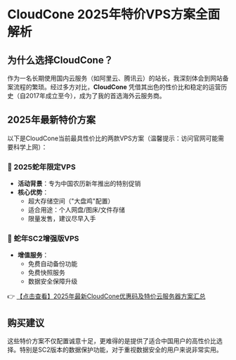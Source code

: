 # CloudCone 2025年特价VPS方案全面解析

## 为什么选择CloudCone？

作为一名长期使用国内云服务（如阿里云、腾讯云）的站长，我深刻体会到网站备案流程的繁琐。经过多方对比，**CloudCone** 凭借其出色的性价比和稳定的运营历史（自2017年成立至今），成为了我的首选海外云服务商。

## 2025年最新特价方案

以下是CloudCone当前最具性价比的两款VPS方案（温馨提示：访问官网可能需要科学上网）：

### 🐍 2025蛇年限定VPS
- **活动背景**：专为中国农历新年推出的特别促销
- **核心优势**：
  - 超大存储空间（"大盘鸡"配置）
  - 适合用途：个人网盘/图床/文件存储
  - 限量发售，建议尽早入手

### 🚀 蛇年SC2增强版VPS
- **增值服务**：
  - 免费自动备份功能
  - 免费快照服务
  - 数据安全保障升级

👉 [【点击查看】2025年最新CloudCone优惠码及特价云服务器方案汇总](https://bit.ly/Cloudcone)

## 购买建议
这些特价方案不仅配置诚意十足，更难得的是提供了适合中国用户的高性价比选择。特别是SC2版本的数据保护功能，对于重视数据安全的用户来说非常实用。